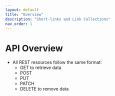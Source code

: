 ```yaml
---
layout: default
title: "Overview"
description: "Short-links and Link Collections"
nav_order: 1
---
```

# API Overview
- All REST resources follow the same format:
  - GET to retrieve data
  - POST
  - PUT
  - PATCH
  - DELETE to remove data